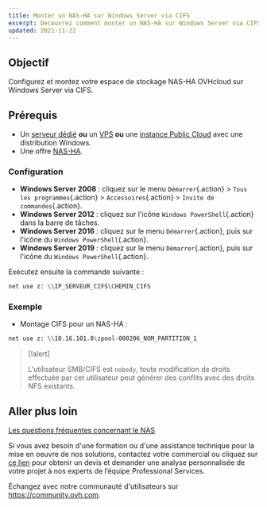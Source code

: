 ```yaml
---
title: Monter un NAS-HA sur Windows Server via CIFS
excerpt: Decouvrez comment monter un NAS-HA sur Windows Server via CIFS
updated: 2021-11-22
---
```


## Objectif

Configurez et montez votre espace de stockage NAS-HA OVHcloud sur Windows Server via CIFS.

## Prérequis

- Un [serveur dédié](https://www.ovhcloud.com/fr/bare-metal/) **ou** un [VPS](https://www.ovhcloud.com/fr/vps/) **ou** une [instance Public Cloud](https://www.ovhcloud.com/fr/public-cloud/) avec une distribution Windows.
- Une offre [NAS-HA](https://www.ovh.com/fr/nas/).

### Configuration

- **Windows Server 2008** : cliquez sur le menu `Démarrer`{.action} > `Tous les programmes`{.action} > `Accessoires`{.action} > `Invite de commandes`{.action}.
- **Windows Server 2012** : cliquez sur l'icône `Windows PowerShell`{.action} dans la barre de tâches.
- **Windows Server 2016** : cliquez sur le menu `Démarrer`{.action}, puis sur l'icône du `Windows PowerShell`{.action}.
- **Windows Server 2019** : cliquez sur le menu `Démarrer`{.action}, puis sur l'icône du `Windows PowerShell`{.action}.

Exécutez ensuite la commande suivante :

```bash
net use z: \\IP_SERVEUR_CIFS\CHEMIN_CIFS
```

### Exemple

- Montage CIFS pour un NAS-HA :

```bash
net use z: \\10.16.101.8\zpool-000206_NOM_PARTITION_1
```

> [!alert]
>
> L'utilisateur SMB/CIFS est `nobody`, toute modification de droits effectuée par cet utilisateur peut générer des conflits avec des droits NFS existants.
> 

## Aller plus loin

[Les questions fréquentes concernant le NAS](nas_faq1.)

Si vous avez besoin d'une formation ou d'une assistance technique pour la mise en oeuvre de nos solutions, contactez votre commercial ou cliquez sur [ce lien](https://www.ovhcloud.com/fr/professional-services/) pour obtenir un devis et demander une analyse personnalisée de votre projet à nos experts de l’équipe Professional Services.

Échangez avec notre communauté d'utilisateurs sur <https://community.ovh.com>.